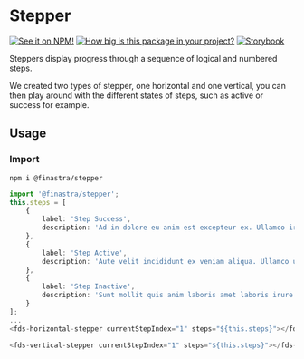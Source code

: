 # Stepper

[![See it on NPM!](https://img.shields.io/npm/v/@finastra/stepper?style=for-the-badge)](https://www.npmjs.com/package/@finastra/stepper)
[![How big is this package in your project?](https://img.shields.io/bundlephobia/minzip/@finastra/stepper?style=for-the-badge)](https://bundlephobia.com/result?p=@finastra/stepper')
[![Storybook](https://shields.io/badge/-Play%20with%20this%20web%20component-2a0481?logo=storybook&style=for-the-badge)](https://finastra.github.io/finastra-design-system/?path=/story/forms-stepper-horizontal--default)


Steppers display progress through a sequence of logical and numbered steps.

We created two types of stepper, one horizontal and one vertical, you can then play around with the different states of steps, such as active or success for example.

## Usage

### Import

```
npm i @finastra/stepper
```

```ts
import '@finastra/stepper';
this.steps = [
    {
        label: 'Step Success',
        description: 'Ad in dolore eu anim est excepteur ex. Ullamco irure voluptate laboris cupidatat non excepteur minim nulla dolor. '
    },
    {
        label: 'Step Active',
        description: 'Aute velit incididunt ex veniam aliqua. Ullamco ullamco reprehenderit laborum aliquip dolor. Do elit sint ullamco .'
    },
    {
        label: 'Step Inactive',
        description: 'Sunt mollit quis anim laboris amet laboris irure magna. Fugiat ullamco ea qui consequat laborum. '
    }
];
...
<fds-horizontal-stepper currentStepIndex="1" steps="${this.steps}"></fds-horizontal-stepper>

<fds-vertical-stepper currentStepIndex="1" steps="${this.steps}"></fds-vertical-stepper>
```
